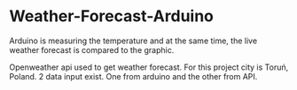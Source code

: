 # Weather-Forecast-Arduino
Arduino is measuring the temperature and at the same time, the live weather forecast is compared to the graphic.

Openweather api used to get weather forecast. For this project city is Toruń, Poland.
2 data input exist. One from arduino and the other from API.

